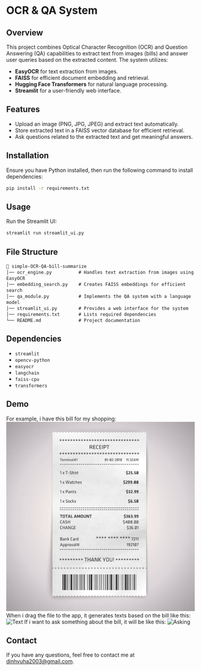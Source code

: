 # OCR & QA System

## Overview
This project combines Optical Character Recognition (OCR) and Question Answering (QA) capabilities to extract text from images (bills) and answer user queries based on the extracted content. The system utilizes:
- **EasyOCR** for text extraction from images.
- **FAISS** for efficient document embedding and retrieval.
- **Hugging Face Transformers** for natural language processing.
- **Streamlit** for a user-friendly web interface.

## Features
- Upload an image (PNG, JPG, JPEG) and extract text automatically.
- Store extracted text in a FAISS vector database for efficient retrieval.
- Ask questions related to the extracted text and get meaningful answers.

## Installation
Ensure you have Python installed, then run the following command to install dependencies:
```bash
pip install -r requirements.txt
```

## Usage
Run the Streamlit UI:
```bash
streamlit run streamlit_ui.py
```

## File Structure
```
📂 simple-OCR-QA-bill-summarize
│── ocr_engine.py          # Handles text extraction from images using EasyOCR
│── embedding_search.py    # Creates FAISS embeddings for efficient search
│── qa_module.py           # Implements the QA system with a language model
│── streamlit_ui.py        # Provides a web interface for the system
│── requirements.txt       # Lists required dependencies
└── README.md              # Project documentation
```

## Dependencies
- `streamlit`
- `opencv-python`
- `easyocr`
- `langchain`
- `faiss-cpu`
- `transformers`

## Demo
For example, i have this bill for my shopping:
![Image](results/temp.jpg)
When i drag the file to the app, it generates texts based on the bill like this:
![Text](results/image2.jpg)
If i want to ask something about the bill, it will be like this:
![Asking](results/image1.jpg)


## Contact
If you have any questions, feel free to contact me at [dinhvuha2003@gmail.com](mailto:dinhvuha2003@gmail.com).





